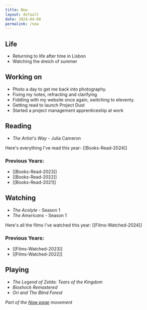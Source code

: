```yaml
---
title: Now
layout: default
date: 2024-04-08
permalink: /now
---
```


## Life

- Returning to life after time in Lisbon
- Watching the dreich of summer

## Working on

- Photo a day to get me back into photography.
- Fixing my notes, refracting and clarifying.
- Fiddling with my website once again, switching to eleventy.
- Getting read to launch Project Dust
- Started a project management apprenticeship at work

## Reading

- *The Artist's Way* - Julia Cameron

Here's everything I've read this year- [[Books-Read-2024]]

### Previous Years:

- [[Books-Read-2023]]
- [[Books-Read-2022]]  
- [[Books-Read-2021]] 

## Watching

- *The Acolyte* - Season 1
- *The Americans* - Season 1

Here's all the films I've watched this year: [[Films-Watched-2024]]

### Previous Years:

- [[Films-Watched-2023]]
- [[Films-Watched-2022]]

## Playing

- *The Legend of Zelda: Tears of the Kingdom*
- *Bioshock Remastered*
- *Ori and The Blind Forest*

*Part of the <a href="https://nownownow.com/about" >Now page</a> movement*
